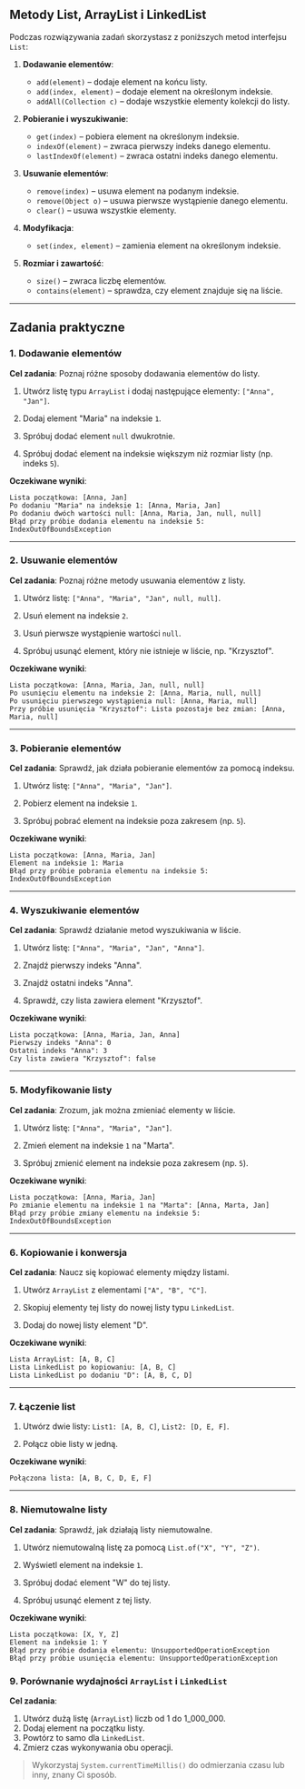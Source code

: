 ## **Metody List, ArrayList i LinkedList**

Podczas rozwiązywania zadań skorzystasz z poniższych metod interfejsu `List`:

1. **Dodawanie elementów**:
    - `add(element)` – dodaje element na końcu listy.
    - `add(index, element)` – dodaje element na określonym indeksie.
    - `addAll(Collection c)` – dodaje wszystkie elementy kolekcji do listy.

2. **Pobieranie i wyszukiwanie**:
    - `get(index)` – pobiera element na określonym indeksie.
    - `indexOf(element)` – zwraca pierwszy indeks danego elementu.
    - `lastIndexOf(element)` – zwraca ostatni indeks danego elementu.

3. **Usuwanie elementów**:
    - `remove(index)` – usuwa element na podanym indeksie.
    - `remove(Object o)` – usuwa pierwsze wystąpienie danego elementu.
    - `clear()` – usuwa wszystkie elementy.

4. **Modyfikacja**:
    - `set(index, element)` – zamienia element na określonym indeksie.

5. **Rozmiar i zawartość**:
    - `size()` – zwraca liczbę elementów.
    - `contains(element)` – sprawdza, czy element znajduje się na liście.

---

## **Zadania praktyczne**

### **1. Dodawanie elementów**

**Cel zadania**: Poznaj różne sposoby dodawania elementów do listy.

1. Utwórz listę typu `ArrayList` i dodaj następujące elementy: `["Anna", "Jan"]`.

2. Dodaj element "Maria" na indeksie `1`.

3. Spróbuj dodać element `null` dwukrotnie.

4. Spróbuj dodać element na indeksie większym niż rozmiar listy (np. indeks `5`).

**Oczekiwane wyniki**:
```
Lista początkowa: [Anna, Jan]
Po dodaniu "Maria" na indeksie 1: [Anna, Maria, Jan]
Po dodaniu dwóch wartości null: [Anna, Maria, Jan, null, null]
Błąd przy próbie dodania elementu na indeksie 5: IndexOutOfBoundsException
```

---

### **2. Usuwanie elementów**

**Cel zadania**: Poznaj różne metody usuwania elementów z listy.

1. Utwórz listę: `["Anna", "Maria", "Jan", null, null]`.

2. Usuń element na indeksie `2`.

3. Usuń pierwsze wystąpienie wartości `null`.

4. Spróbuj usunąć element, który nie istnieje w liście, np. "Krzysztof".

**Oczekiwane wyniki**:
```
Lista początkowa: [Anna, Maria, Jan, null, null]
Po usunięciu elementu na indeksie 2: [Anna, Maria, null, null]
Po usunięciu pierwszego wystąpienia null: [Anna, Maria, null]
Przy próbie usunięcia "Krzysztof": Lista pozostaje bez zmian: [Anna, Maria, null]
```

---

### **3. Pobieranie elementów**

**Cel zadania**: Sprawdź, jak działa pobieranie elementów za pomocą indeksu.

1. Utwórz listę: `["Anna", "Maria", "Jan"]`.

2. Pobierz element na indeksie `1`.

3. Spróbuj pobrać element na indeksie poza zakresem (np. `5`).

**Oczekiwane wyniki**:
```
Lista początkowa: [Anna, Maria, Jan]
Element na indeksie 1: Maria
Błąd przy próbie pobrania elementu na indeksie 5: IndexOutOfBoundsException
```

---

### **4. Wyszukiwanie elementów**

**Cel zadania**: Sprawdź działanie metod wyszukiwania w liście.

1. Utwórz listę: `["Anna", "Maria", "Jan", "Anna"]`.

2. Znajdź pierwszy indeks "Anna".

3. Znajdź ostatni indeks "Anna".

4. Sprawdź, czy lista zawiera element "Krzysztof".

**Oczekiwane wyniki**:
```
Lista początkowa: [Anna, Maria, Jan, Anna]
Pierwszy indeks "Anna": 0
Ostatni indeks "Anna": 3
Czy lista zawiera "Krzysztof": false
```

---

### **5. Modyfikowanie listy**

**Cel zadania**: Zrozum, jak można zmieniać elementy w liście.

1. Utwórz listę: `["Anna", "Maria", "Jan"]`.

2. Zmień element na indeksie `1` na "Marta".

3. Spróbuj zmienić element na indeksie poza zakresem (np. `5`).

**Oczekiwane wyniki**:
```
Lista początkowa: [Anna, Maria, Jan]
Po zmianie elementu na indeksie 1 na "Marta": [Anna, Marta, Jan]
Błąd przy próbie zmiany elementu na indeksie 5: IndexOutOfBoundsException
```

---

### **6. Kopiowanie i konwersja**

**Cel zadania**: Naucz się kopiować elementy między listami.

1. Utwórz `ArrayList` z elementami `["A", "B", "C"]`.

2. Skopiuj elementy tej listy do nowej listy typu `LinkedList`.

3. Dodaj do nowej listy element "D".

**Oczekiwane wyniki**:
```
Lista ArrayList: [A, B, C]
Lista LinkedList po kopiowaniu: [A, B, C]
Lista LinkedList po dodaniu "D": [A, B, C, D]
```

---

### **7. Łączenie list**

1. Utwórz dwie listy: `List1: [A, B, C]`, `List2: [D, E, F]`.

2. Połącz obie listy w jedną.

**Oczekiwane wyniki**:
```
Połączona lista: [A, B, C, D, E, F]
```

---

### **8. Niemutowalne listy**

**Cel zadania**: Sprawdź, jak działają listy niemutowalne.

1. Utwórz niemutowalną listę za pomocą `List.of("X", "Y", "Z")`.

2. Wyświetl element na indeksie `1`.

3. Spróbuj dodać element "W" do tej listy.

4. Spróbuj usunąć element z tej listy.

**Oczekiwane wyniki**:
```
Lista początkowa: [X, Y, Z]
Element na indeksie 1: Y
Błąd przy próbie dodania elementu: UnsupportedOperationException
Błąd przy próbie usunięcia elementu: UnsupportedOperationException
```

### **9. Porównanie wydajności `ArrayList` i `LinkedList`**

**Cel zadania**:
1. Utwórz dużą listę (`ArrayList`) liczb od 1 do 1_000_000.
2. Dodaj element na początku listy.
3. Powtórz to samo dla `LinkedList`.
4. Zmierz czas wykonywania obu operacji.

> Wykorzystaj `System.currentTimeMillis()` do odmierzania czasu lub inny, znany Ci sposób.